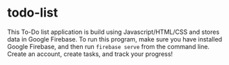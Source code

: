# todo-list

This To-Do list application is build using Javascript/HTML/CSS and stores data in Google Firebase.  To run this program, make sure you have installed Google Firebase, and then run `firebase serve` from the command line.  Create an account, create tasks, and track your progress!
